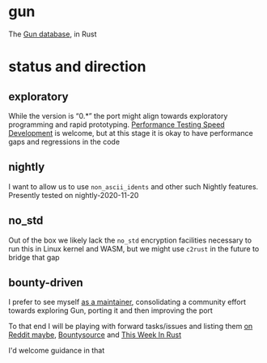 # gun

The [Gun database](https://github.com/amark/gun), in Rust

# status and direction

## exploratory

While the version is “0.*” the port might align towards exploratory programming and rapid prototyping. [Performance Testing Speed Development](https://youtu.be/BEqH-oZ4UXI) is welcome, but at this stage it is okay to have performance gaps and regressions in the code

## nightly

I want to allow us to use `non_ascii_idents` and other such Nightly features. Presently tested on nightly-2020-11-20

## no_std

Out of the box we likely lack the `no_std` encryption facilities necessary to run this in Linux kernel and WASM, but we might use `c2rust` in the future to bridge that gap

## bounty-driven

I prefer to see myself [as a maintainer](https://github.com/subdavis/Tusk/issues/11#issuecomment-359661411), consolidating a community effort towards exploring Gun, porting it and then improving the port

To that end I will be playing with forward tasks/issues and listing them [on Reddit maybe](https://www.reddit.com/r/rust/comments/fm2cbq/bug_bounty_inconsistent_performance/), [Bountysource](https://www.reddit.com/r/rust/comments/k17f0k/this_week_in_rust_366/gdxrh6q/) and [This Week In Rust](https://users.rust-lang.org/t/twir-call-for-participation/4821)

I'd welcome guidance in that
